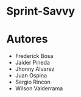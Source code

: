 # Sprint-Savvy

# Autores

- Frederick Bosa
- Jaider Pineda
- Jhonny Alvarez
- Juan Ospina
- Sergio Rincon
- Wilson Valderrama
